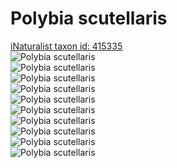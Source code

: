 
Polybia scutellaris
===================
  
[iNaturalist taxon id: 415335](https://www.inaturalist.org/taxa/415335)  
![Polybia scutellaris](https://inaturalist-open-data.s3.amazonaws.com/photos/235721990/medium.jpeg)  
![Polybia scutellaris](https://inaturalist-open-data.s3.amazonaws.com/photos/192319823/medium.jpg)  
![Polybia scutellaris](https://inaturalist-open-data.s3.amazonaws.com/photos/125246519/medium.jpg)  
![Polybia scutellaris](https://inaturalist-open-data.s3.amazonaws.com/photos/125246477/medium.jpg)  
![Polybia scutellaris](https://inaturalist-open-data.s3.amazonaws.com/photos/125246564/medium.jpg)  
![Polybia scutellaris](https://inaturalist-open-data.s3.amazonaws.com/photos/235721990/medium.jpeg)  
![Polybia scutellaris](https://inaturalist-open-data.s3.amazonaws.com/photos/192319823/medium.jpg)  
![Polybia scutellaris](https://inaturalist-open-data.s3.amazonaws.com/photos/125246519/medium.jpg)  
![Polybia scutellaris](https://inaturalist-open-data.s3.amazonaws.com/photos/125246477/medium.jpg)  
![Polybia scutellaris](https://inaturalist-open-data.s3.amazonaws.com/photos/125246564/medium.jpg)